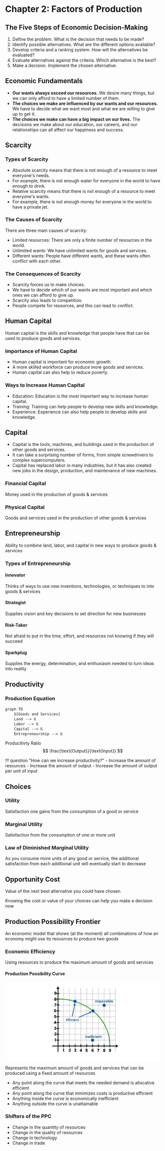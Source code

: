 # Chapter 2: Factors of Production

## The Five Steps of Economic Decision-Making

1. Define the problem. What is the decision that needs to be made?
2. Identify possible alternatives. What are the different options available?
3. Develop criteria and a ranking system. How will the alternatives be evaluated?
4. Evaluate alternatives against the criteria. Which alternative is the best?
5. Make a decision. Implement the chosen alternative.

## Economic Fundamentals
* **Our wants always exceed our resources.** We desire many things, but we can only afford to have a limited number of them.
* **The choices we make are influenced by our wants and our resources.** We have to decide what we want most and what we are willing to give up to get it.
* **The choices we make can have a big impact on our lives.** The decisions we make about our education, our careers, and our relationships can all affect our happiness and success.

## Scarcity
### Types of Scarcity

* Absolute scarcity means that there is not enough of a resource to meet everyone's needs.
* For example, there is not enough water for everyone in the world to have enough to drink.
* Relative scarcity means that there is not enough of a resource to meet everyone's wants.
* For example, there is not enough money for everyone in the world to have a private jet.

### The Causes of Scarcity
There are three main causes of scarcity:

* Limited resources: There are only a finite number of resources in the world.
* Unlimited wants: We have unlimited wants for goods and services.
* Different wants: People have different wants, and these wants often conflict with each other.

### The Consequences of Scarcity

* Scarcity forces us to make choices.
* We have to decide which of our wants are most important and which ones we can afford to give up.
* Scarcity also leads to competition.
* People compete for resources, and this can lead to conflict.

## Human Capital
Human capital is the skills and knowledge that people have that can be used to produce goods and services.

### Importance of Human Capital

* Human capital is important for economic growth.
* A more skilled workforce can produce more goods and services.
* Human capital can also help to reduce poverty.

### Ways to Increase Human Capital

* Education: Education is the most important way to increase human capital.
* Training: Training can help people to develop new skills and knowledge.
* Experience: Experience can also help people to develop skills and knowledge.

## Capital

* Capital is the tools, machines, and buildings used in the production of other goods and services.
* It can take a surprising number of forms, from simple screwdrivers to complex supercomputers.
* Capital has replaced labor in many industries, but it has also created new jobs in the design, production, and maintenance of new machines.

### Financial Capital
Money used in the production of goods & services

### Physical Capital
Goods and services used in the production of other goods & services

## Entrepreneurship
Ability to combine land, labor, and capital in new ways to produce goods & services

### Types of Entrepreneurship

#### Innovator
Thinks of ways to use new inventions, technologies, or techniques to into goods & services

#### Strategist
Supplies vision and key decisions to set direction for new businesses

#### Risk-Taker
Not afraid to put in the time, effort, and resources not knowing if they will succeed

#### Sparkplug
Supplies the energy, determination, and enthusiasm needed to turn ideas into reality

## Productivity
### Production Equation
```mermaid
graph TD
    G[Goods and Services]
    Land --> G
    Labor --> G
    Capital --> G
    Entrepreneurship --> G
```

Producitivty Ratio
$$
\frac{\text{Output}}{\text{Input}}
$$

!!! question "How can we increase productivity?"
    - Increase the amount of resources
    - Increase the amount of output
    - Increase the amount of output per unit of input

## Choices
### Utility
Satisfaction one gains from the consumption of a good or service

### Marginal Utility
Satisfaction from the consumption of one or more unit

### Law of Diminished Marginal Utility
As you consume more units of any good or service, the additional satisfaction from each additional unit will eventually start to decrease

## Opportunity Cost
Value of the next best alternative you could have chosen

Knowing the cost or value of your choices can help you make a decision now

## Production Possibility Frontier
An economic model that shows (at the moment) all combinations of how an economy might use its reousrces to produce two goods

### Economic Efficiency
Using resources to produce the maximum amount of goods and services

#### Production Possibility Curve
![Production Possibility Curve](../assets/production-possibility-curve.jpg)

Represents the maximum amount of goods and services that can be produced using a fixed amount of resources

- Any point along the curve that meets the needed demand is allocative efficient
- Any point along the curve that minimizes costs is productive efficient
- Anything inside the curve is economically inefficient
- Anything outside the curve is unattainable 

### Shifters of the PPC
- Change in the quantity of resources
- Change in the quality of resources
- Change in technology
- Change in trade
